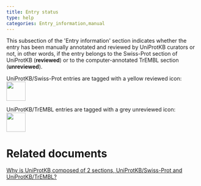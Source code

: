 ```yaml
---
title: Entry status
type: help
categories: Entry_information,manual
---
```


This subsection of the 'Entry information' section indicates whether the entry has been manually annotated and reviewed by UniProtKB curators or not, in other words, if the entry belongs to the Swiss-Prot section of UniProtKB (**reviewed**) or to the computer-annotated TrEMBL section (**unreviewed**).

UniProtKB/Swiss-Prot entries are tagged with a yellow reviewed icon:  
<img src="https://github.com/ebi-uniprot/uniprot-manual/raw/main/images/reviewed-entry.png" width=50 />

UniProtKB/TrEMBL entries are tagged with a grey unreviewed icon:  
<img src="https://github.com/ebi-uniprot/uniprot-manual/raw/main/images/unreviewed-entry.png" width=50 />

# Related documents

[Why is UniProtKB composed of 2 sections, UniProtKB/Swiss-Prot and UniProtKB/TrEMBL?](https://www.uniprot.org/help/uniprotkb_sections)
